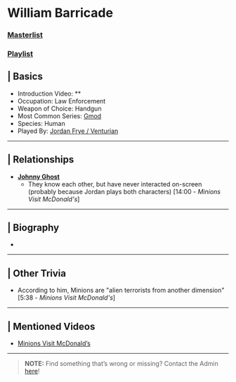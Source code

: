# William Barricade
### [Masterlist]()
### [Playlist]()

## | Basics  
- Introduction Video: **  
- Occupation: Law Enforcement 
- Weapon of Choice: Handgun   
- Most Common Series: [Gmod](6.Series/Gmod.html)  
- Species: Human  
- Played By: [Jordan Frye / Venturian](3.Siblings/3.1.Jordan-Frye-Venturian.html)  

----

## | Relationships  
- [**Johnny Ghost**](5.Characters/Johnny_Ghost.html)  
  - They know each other, but have never interacted on-screen \(probably because Jordan plays both characters) \[14:00 - *Minions Visit McDonald's*] 

----

## | Biography  
- 

----

## | Other Trivia  
- According to him, Minions are "alien terrorists from another dimension" \[5:38 - *Minions Visit McDonald's*]

----

## | Mentioned Videos
- [Minions Visit McDonald’s](https://youtu.be/Yk0RNCWNQKY)

----

> **NOTE:** Find something that’s wrong or missing? Contact the Admin [here](../chapter_2.html)!